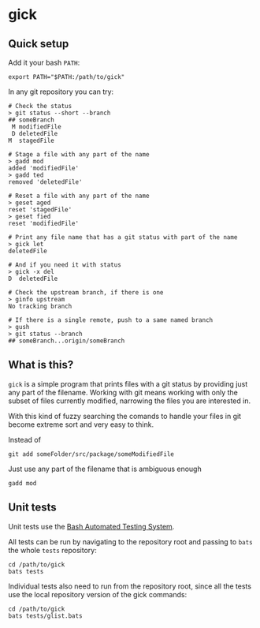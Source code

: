 gick
====


Quick setup
-----------

Add it your bash `PATH`:

	export PATH="$PATH:/path/to/gick"

In any git repository you can try:

	# Check the status
	> git status --short --branch
	## someBranch
	 M modifiedFile
	 D deletedFile
	M  stagedFile

	# Stage a file with any part of the name
	> gadd mod
	added 'modifiedFile'
	> gadd ted
	removed 'deletedFile'

	# Reset a file with any part of the name
	> geset aged
	reset 'stagedFile'
	> geset fied
	reset 'modifiedFile'

	# Print any file name that has a git status with part of the name
	> gick let
	deletedFile

	# And if you need it with status
	> gick -x del
	D  deletedFile

	# Check the upstream branch, if there is one
	> ginfo upstream
	No tracking branch

	# If there is a single remote, push to a same named branch
	> gush
	> git status --branch
	## someBranch...origin/someBranch



What is this?
-------------

`gick` is a simple program that prints files with a git status by providing just any part of the filename. Working with git means working with only the subset of files currently modified, narrowing the files you are interested in.

With this kind of fuzzy searching the comands to handle your files in git become extreme sort and very easy to think.

Instead of

	git add someFolder/src/package/someModifiedFile

Just use any part of the filename that is ambiguous enough

	gadd mod



Unit tests
----------

Unit tests use the [Bash Automated Testing System](https://github.com/sstephenson/bats).

All tests can be run by navigating to the repository root and passing to `bats` the whole `tests` repository:

	cd /path/to/gick
	bats tests

Individual tests also need to run from the repository root, since all the tests use the local repository version of the gick commands:

	cd /path/to/gick
	bats tests/glist.bats



